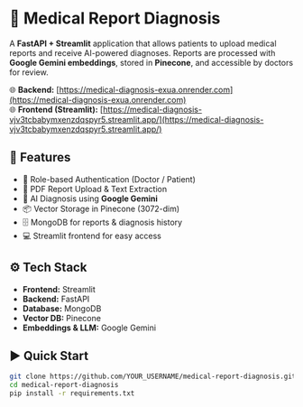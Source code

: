 # 🏥 Medical Report Diagnosis

A **FastAPI + Streamlit** application that allows patients to upload medical reports and receive AI-powered diagnoses. Reports are processed with **Google Gemini embeddings**, stored in **Pinecone**, and accessible by doctors for review.

🌐 **Backend:** [https://medical-diagnosis-exua.onrender.com](https://medical-diagnosis-exua.onrender.com)  
🌐 **Frontend (Streamlit):** [https://medical-diagnosis-vjv3tcbabymxenzdqspyr5.streamlit.app/](https://medical-diagnosis-vjv3tcbabymxenzdqspyr5.streamlit.app/)

## 🚀 Features

- 🔑 Role-based Authentication (Doctor / Patient)  
- 📄 PDF Report Upload & Text Extraction  
- 🧠 AI Diagnosis using **Google Gemini**  
- 📦 Vector Storage in Pinecone (3072-dim)  
- 🗄 MongoDB for reports & diagnosis history  
- 💻 Streamlit frontend for easy access  

## ⚙️ Tech Stack

- **Frontend:** Streamlit  
- **Backend:** FastAPI  
- **Database:** MongoDB  
- **Vector DB:** Pinecone  
- **Embeddings & LLM:** Google Gemini  

## ▶️ Quick Start

```bash
git clone https://github.com/YOUR_USERNAME/medical-report-diagnosis.git
cd medical-report-diagnosis
pip install -r requirements.txt

